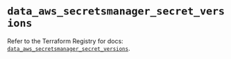 # `data_aws_secretsmanager_secret_versions`

Refer to the Terraform Registry for docs: [`data_aws_secretsmanager_secret_versions`](https://registry.terraform.io/providers/hashicorp/aws/6.2.0/docs/data-sources/secretsmanager_secret_versions).

